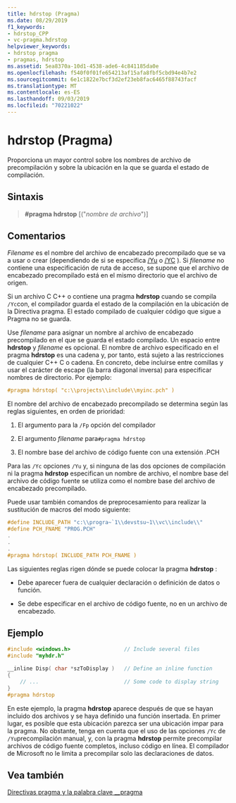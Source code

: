 ```yaml
---
title: hdrstop (Pragma)
ms.date: 08/29/2019
f1_keywords:
- hdrstop_CPP
- vc-pragma.hdrstop
helpviewer_keywords:
- hdrstop pragma
- pragmas, hdrstop
ms.assetid: 5ea8370a-10d1-4538-ade6-4c841185da0e
ms.openlocfilehash: f540f0f01fe654213af15afa8fbf5cbd94e4b7e2
ms.sourcegitcommit: 6e1c1822e7bcf3d2ef23eb8fac6465f88743facf
ms.translationtype: MT
ms.contentlocale: es-ES
ms.lasthandoff: 09/03/2019
ms.locfileid: "70221022"
---
```

# <a name="hdrstop-pragma"></a>hdrstop (Pragma)

Proporciona un mayor control sobre los nombres de archivo de precompilación y sobre la ubicación en la que se guarda el estado de compilación.

## <a name="syntax"></a>Sintaxis

> **#pragma hdrstop** [("*nombre de archivo*")]

## <a name="remarks"></a>Comentarios

*Filename* es el nombre del archivo de encabezado precompilado que se va a usar o crear (dependiendo de si se especifica [/Yu](../build/reference/yu-use-precompiled-header-file.md) o [/YC](../build/reference/yc-create-precompiled-header-file.md) ). Si *filename* no contiene una especificación de ruta de acceso, se supone que el archivo de encabezado precompilado está en el mismo directorio que el archivo de origen.

Si un archivo C C++ o contiene una pragma **hdrstop** cuando se compila `/Yc`con, el compilador guarda el estado de la compilación en la ubicación de la Directiva pragma. El estado compilado de cualquier código que sigue a Pragma no se guarda.

Use *filename* para asignar un nombre al archivo de encabezado precompilado en el que se guarda el estado compilado. Un espacio entre **hdrstop** y *filename* es opcional. El nombre de archivo especificado en el pragma **hdrstop** es una cadena y, por tanto, está sujeto a las restricciones de cualquier C++ C o cadena. En concreto, debe incluirse entre comillas y usar el carácter de escape (la barra diagonal inversa) para especificar nombres de directorio. Por ejemplo:

```C
#pragma hdrstop( "c:\\projects\\include\\myinc.pch" )
```

El nombre del archivo de encabezado precompilado se determina según las reglas siguientes, en orden de prioridad:

1. El argumento para la `/Fp` opción del compilador

2. El argumento *filename* para`#pragma hdrstop`

3. El nombre base del archivo de código fuente con una extensión .PCH

Para las `/Yc` opciones `/Yu` y, si ninguna de las dos opciones de compilación ni la pragma **hdrstop** especifican un nombre de archivo, el nombre base del archivo de código fuente se utiliza como el nombre base del archivo de encabezado precompilado.

Puede usar también comandos de preprocesamiento para realizar la sustitución de macros del modo siguiente:

```C
#define INCLUDE_PATH "c:\\progra~`1\\devstsu~1\\vc\\include\\"
#define PCH_FNAME "PROG.PCH"
.
.
.
#pragma hdrstop( INCLUDE_PATH PCH_FNAME )
```

Las siguientes reglas rigen dónde se puede colocar la pragma **hdrstop** :

- Debe aparecer fuera de cualquier declaración o definición de datos o función.

- Se debe especificar en el archivo de código fuente, no en un archivo de encabezado.

## <a name="example"></a>Ejemplo

```C
#include <windows.h>                 // Include several files
#include "myhdr.h"

__inline Disp( char *szToDisplay )   // Define an inline function
{
    // ...                           // Some code to display string
}
#pragma hdrstop
```

En este ejemplo, la pragma **hdrstop** aparece después de que se hayan incluido dos archivos y se haya definido una función insertada. En primer lugar, es posible que esta ubicación parezca ser una ubicación impar para la pragma. No obstante, tenga en cuenta que el uso de las opciones `/Yc` de `/Yu`precompilación manual, y, con la pragma **hdrstop** permite precompilar archivos de código fuente completos, incluso código en línea. El compilador de Microsoft no le limita a precompilar solo las declaraciones de datos.

## <a name="see-also"></a>Vea también

[Directivas pragma y la palabra clave __pragma](../preprocessor/pragma-directives-and-the-pragma-keyword.md)
